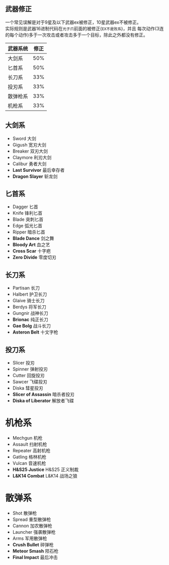 ## 武器修正
一个常见误解是对于9星及以下武器ex被修正，10星武器ex不被修正。  
实际规则是武器16进制代码在`光子爪`前面的被修正(`EX不是败系`)，并且
每次动作(3连的每个动作)多于一次攻击或者攻击多于一个目标，除此之外都没有修正。

| 武器系统 | 修正  |
|---------|--------|
| 大剑系 | 50% |
| 匕首系 | 50%  |
| 长刀系 | 33%  |
| 投刃系 | 33%  |
| 散弹枪系 | 33%  |
| 机枪系 | 33%  |


## 大剑系
* Sword 大剑
* Gigush 宽刃大剑
* Breaker 双刃大剑
* Claymore 利刃大剑
* Calibur 勇者大剑
* **Last Survivor** 最后幸存者
* **Dragon Slayer** 斩龙剑

## 匕首系
* Dagger 匕首
* Knife 锋利匕首
* Blade 突刺匕首
* Edge 弧光匕首
* Ripper 暗杀匕首
* **Blade Dance** 剑之舞
* **Bloody Art** 血之艺
* **Cross Scar** 十字疤
* **Zero Divide** 零度切刃

## 长刀系
* Partisan 长刀
* Halbert 护卫长刀
* Glaive 骑士长刀
* Berdys 将军长刀
* Gungnir 战神长刀
* **Brionac** 纯正长刀
* **Gae Bolg** 战斗长刀
* **Asteron Belt** 十文字枪

## 投刀系
* Slicer 投刃
* Spinner 弹射投刃
* Cutter 回旋投刃
* Sawcer 飞碟投刃
* Diska 彗星投刃
* **Slicer of Assassin** 暗杀者投刃
* **Diska of Liberator** 解放者飞碟

# 机枪系
* Mechgun 机枪
* Assault 扫射机枪
* Repeater 高射机枪
* Gatling 格林机枪
* Vulcan 音速机枪
* **H&S25 Justice** H&S25 正义制裁
* **L&K14 Combat** L&K14 战场之狼

# 散弹系
* Shot 散弹枪
* Spread 重型散弹枪
* Cannon 加农散弹枪
* Launcher 强袭散弹枪
* Arms 军用散弹枪
* **Crush Bullet** 碎弹枪
* **Meteor Smash** 陨石枪
* **Final Impact** 最后冲击